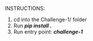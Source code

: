 INSTRUCTIONS:
1. cd into the Challenge-1/ folder
2. Run ***pip install .***
3. Run entry point: ***challenge-1***
